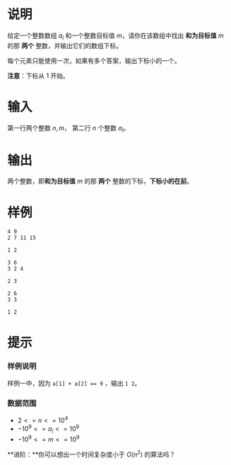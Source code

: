 # 说明

给定一个整数数组 $a_i$ 和一个整数目标值 $m$，请你在该数组中找出 **和为目标值** $m$  的那 **两个** 整数，并输出它们的数组下标。

每个元素只能使用一次，如果有多个答案，输出下标小的一个。

**注意**：下标从 $1$ 开始。

# 输入

第一行两个整数 $n,m$，
第二行 $n$ 个整数 $a_i$。

# 输出

两个整数，即**和为目标值** $m$  的那 **两个** 整数的下标，**下标小的在前**。

# 样例

```input1
4 9
2 7 11 15
```

```output1
1 2
```

```input2
3 6
3 2 4
```

```output2
2 3
```

```input3
2 6
3 3
```

```output3
1 2
```

# 提示

### 样例说明

样例一中，因为 `a[1] + a[2] == 9` ，输出 `1 2`。

### 数据范围

* $2 <= n <= 10^4$
* $-10^9 <= a_i <= 10^9$
* $-10^9 <= m <= 10^9$

**​进阶：​**你可以想出一个时间复杂度小于 $O(n^2)$ 的算法吗？

